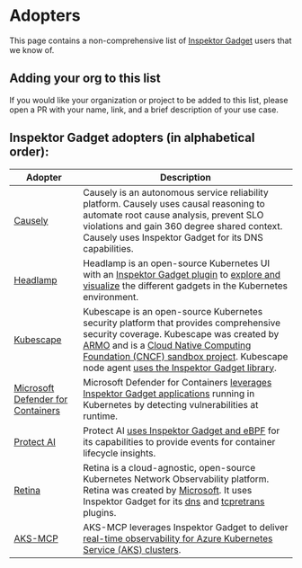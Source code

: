 # Adopters

This page contains a non-comprehensive list of [Inspektor Gadget](https://inspektor-gadget.io/) users that we know of.

## Adding your org to this list

If you would like your organization or project to be added to this list, please open a PR with your name, link, and a brief description of your use case.

## Inspektor Gadget adopters (in alphabetical order):

| Adopter  | Description |
|----------|-------------|
| [Causely](https://causely.ai/) | Causely is an autonomous service reliability platform. Causely uses causal reasoning to automate root cause analysis, prevent SLO violations and gain 360 degree shared context. Causely uses Inspektor Gadget for its DNS capabilities. |
| [Headlamp](https://headlamp.dev/) | Headlamp is an open-source Kubernetes UI with an [Inspektor Gadget plugin](https://github.com/inspektor-gadget/headlamp-plugin) to [explore and visualize](https://inspektor-gadget.io/blog/2025/03/inspektor-gadget-plugin-for-headlamp) the different gadgets in the Kubernetes environment. |
| [Kubescape](https://kubescape.io/) | Kubescape is an open-source Kubernetes security platform that provides comprehensive security coverage. Kubescape was created by [ARMO](https://www.armosec.io/) and is a [Cloud Native Computing Foundation (CNCF) sandbox project](https://www.cncf.io/sandbox-projects/). Kubescape node agent [uses the Inspektor Gadget library](https://kubescape.io/docs/operator/relevancy/#linux-kernel). |
| [Microsoft Defender for Containers](https://learn.microsoft.com/en-us/azure/defender-for-cloud/defender-for-containers-introduction) | Microsoft Defender for Containers [leverages Inspektor Gadget applications](https://techcommunity.microsoft.com/t5/microsoft-defender-for-cloud/ebpf-powered-threat-protection-using-inspektor-gadget/ba-p/4115873) running in Kubernetes by detecting vulnerabilities at runtime. |
| [Protect AI](https://protectai.com/) | Protect AI [uses Inspektor Gadget and eBPF](https://protectai.com/blog/how-protect-ai-is-shaping-the-future-of-llm-security-with-ebpf) for its capabilities to provide events for container lifecycle insights. |
| [Retina](https://retina.sh/) | Retina is a cloud-agnostic, open-source Kubernetes Network Observability platform. Retina was created by [Microsoft](https://retina.sh/docs/Contributing/development). It uses Inspektor Gadget for its [dns](https://retina.sh/docs/Metrics/plugins/Linux/dns#architecture) and [tcpretrans](https://retina.sh/docs/Metrics/plugins/Linux/tcpretrans) plugins. |
 | [AKS-MCP](https://github.com/Azure/aks-mcp) | AKS-MCP leverages Inspektor Gadget to deliver [real-time observability for Azure Kubernetes Service (AKS) clusters](https://blog.aks.azure.com/2025/08/20/real-time-observability-in-aks-mcp-server). |

